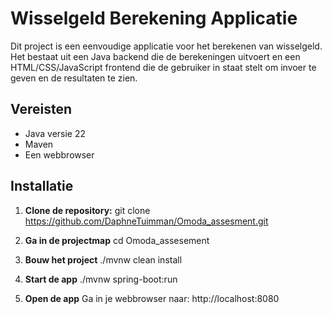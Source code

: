 # Wisselgeld Berekening Applicatie

Dit project is een eenvoudige applicatie voor het berekenen van wisselgeld. 
Het bestaat uit een Java backend die de berekeningen uitvoert en een HTML/CSS/JavaScript frontend die de gebruiker in staat stelt om invoer te geven en de resultaten te zien.

## Vereisten

- Java versie 22
- Maven
- Een webbrowser

## Installatie

1. **Clone  de repository:**
   git clone https://github.com/DaphneTuimman/Omoda_assesment.git
   
2. **Ga in de projectmap**
   cd Omoda_assesement
   
3. **Bouw het project**
   ./mvnw clean install
   
4. **Start de app**
   ./mvnw spring-boot:run
   
5. **Open de app**
   Ga in je webbrowser naar: http://localhost:8080
